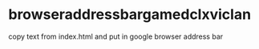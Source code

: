 # browseraddressbargamedclxviclan

copy text from index.html and put in google browser address bar 
